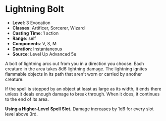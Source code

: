 # Lightning Bolt

- **Level**: 3 Evocation
- **Classes**: Artificer, Sorcerer, Wizard
- **Casting Time**: 1 action
- **Range**: self
- **Components**: V, S, M
- **Duration**: Instantaneous
- **Source**: Level Up Advanced 5e

A bolt of lightning arcs out from you in a direction you choose. Each creature in the area takes 8d6 lightning damage. The lightning ignites flammable objects in its path that aren't worn or carried by another creature.

If the spell is stopped by an object at least as large as its width, it ends there unless it deals enough damage to break through. When it does, it continues to the end of its area.

**Using a Higher-Level Spell Slot.** Damage increases by 1d6 for every slot level above 3rd.
